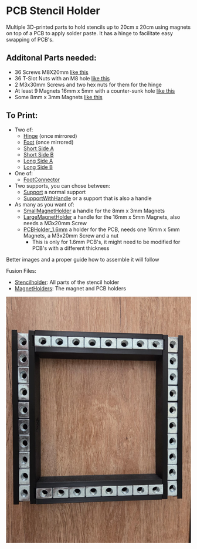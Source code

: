 # PCB Stencil Holder

Multiple 3D-printed parts to hold stencils up to 20cm x 20cm using magnets on top of a PCB to apply solder paste.
It has a hinge to facilitate easy swapping of PCB's.

## Additonal Parts needed:
- 36 Screws M8X20mm [like this](https://www.amazon.de/dp/B0D9D8BGZG?ref=ppx_yo2ov_dt_b_fed_asin_title&th=1)
- 36 T-Slot Nuts with an M8 hole [like this](https://www.amazon.de/dp/B0C379BJ17?ref=ppx_yo2ov_dt_b_fed_asin_title&th=1)
- 2 M3x30mm Screws and two hex nuts for them for the hinge
- At least 9 Magnets 16mm x 5mm with a counter-sunk hole [like this](https://www.amazon.de/dp/B08ZHYYVL5?th=1)
- Some 8mm x 3mm Magnets [like this](https://www.amazon.de/dp/B074C79DJS?th=1)

## To Print:
- Two of:
  - [Hinge](STLs\Hinge.stl) (once mirrored)
  - [Foot](STLs\Foot.stl) (once mirrored)
  - [Short Side A](STLs\ShortSideA.stl)
  - [Short Side B](STLs\ShortSideB.stl)
  - [Long Side A](STLs\LongSideA.stl)
  - [Long Side B](STLs\LongSideB.stl)
- One of:
  - [FootConnector](STLs\FootConnector.stl)
- Two supports, you can chose between:
  - [Support](STLs\Support.stl) a normal support
  - [SupportWithHandle](STLs\SupportWithHandle.stl) or a support that is also a handle
- As many as you want of:
  - [SmallMagnetHolder](STLs\SmallMagnetHolder.stl) a handle for the 8mm x 3mm Magnets
  - [LargeMagnetHolder](STLs\LargeMagnetHolder.stl) a handle for the 16mm x 5mm Magnets, also needs a M3x20mm Screw
  - [PCBHolder_1.6mm](STLs\PCBHolder_1.6mm.stl) a holder for the PCB, needs one 16mm x 5mm Magnets, a M3x20mm Screw and a nut
    - This is only for 1.6mm PCB's, it might need to be modified for PCB's with a different thickness


Better images and a proper guide how to assemble it will follow

Fusion Files:
- [Stencilholder](Fusion\Stencilholderv2v9.f3d): All parts of the stencil holder
- [MagnetHolders](Fusion\MagnetHolders.f3d): The magnet and PCB holders

![alt text](image.png)